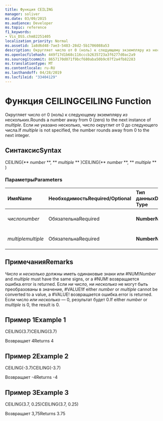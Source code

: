 ```yaml
---
title: Функция CEILING
manager: soliver
ms.date: 03/09/2015
ms.audience: Developer
ms.topic: reference
f1_keywords:
- Vis_DSS.chm82251405
localization_priority: Normal
ms.assetid: 1a8d6d48-7ae3-5483-28d2-5b1706088a53
description: Округляет число от 0 (ноль) к следующему экземпляру из нескольких. Если не указано несколько, число округлит от 0 до следующего числа.
ms.openlocfilehash: 449f17d1b68c116cccb2635723a3f6277d0ac2a9
ms.sourcegitcommit: 8657170d071f9bcf680aba50b9c07f2a4fb82283
ms.translationtype: MT
ms.contentlocale: ru-RU
ms.lasthandoff: 04/28/2019
ms.locfileid: "33404129"
---
```

# <a name="ceiling-function"></a><span data-ttu-id="a9f43-104">Функция CEILING</span><span class="sxs-lookup"><span data-stu-id="a9f43-104">CEILING Function</span></span>

<span data-ttu-id="a9f43-105">Округляет число от 0 (ноль) к следующему экземпляру  _из_ нескольких.</span><span class="sxs-lookup"><span data-stu-id="a9f43-105">Rounds a number away from 0 (zero) to the next instance of  _multiple_.</span></span> <span data-ttu-id="a9f43-106">Если  _не_ указано несколько, число округлит от 0 до следующего числа.</span><span class="sxs-lookup"><span data-stu-id="a9f43-106">If  _multiple_ is not specified, the number rounds away from 0 to the next integer.</span></span> 
  
## <a name="syntax"></a><span data-ttu-id="a9f43-107">Синтаксис</span><span class="sxs-lookup"><span data-stu-id="a9f43-107">Syntax</span></span>

<span data-ttu-id="a9f43-108">CEILING(\*\* *number* \*\*, \*\* *multiple* \*\* )</span><span class="sxs-lookup"><span data-stu-id="a9f43-108">CEILING(\*\* *number* \*\*, \*\* *multiple* \*\* )</span></span> 
  
### <a name="parameters"></a><span data-ttu-id="a9f43-109">Параметры</span><span class="sxs-lookup"><span data-stu-id="a9f43-109">Parameters</span></span>

|<span data-ttu-id="a9f43-110">**Имя**</span><span class="sxs-lookup"><span data-stu-id="a9f43-110">**Name**</span></span>|<span data-ttu-id="a9f43-111">**Необходимость**</span><span class="sxs-lookup"><span data-stu-id="a9f43-111">**Required/Optional**</span></span>|<span data-ttu-id="a9f43-112">**Тип данных**</span><span class="sxs-lookup"><span data-stu-id="a9f43-112">**Data Type**</span></span>|<span data-ttu-id="a9f43-113">**Описание**</span><span class="sxs-lookup"><span data-stu-id="a9f43-113">**Description**</span></span>|
|:-----|:-----|:-----|:-----|
| <span data-ttu-id="a9f43-114">_число_</span><span class="sxs-lookup"><span data-stu-id="a9f43-114">_number_</span></span> <br/> |<span data-ttu-id="a9f43-115">Обязательна</span><span class="sxs-lookup"><span data-stu-id="a9f43-115">Required</span></span>  <br/> |<span data-ttu-id="a9f43-116">**Number**</span><span class="sxs-lookup"><span data-stu-id="a9f43-116">**Number**</span></span> <br/> |<span data-ttu-id="a9f43-117">Число для округли.</span><span class="sxs-lookup"><span data-stu-id="a9f43-117">The number to round.</span></span>  <br/> |
| <span data-ttu-id="a9f43-118">_multiple_</span><span class="sxs-lookup"><span data-stu-id="a9f43-118">_multiple_</span></span> <br/> |<span data-ttu-id="a9f43-119">Обязательна</span><span class="sxs-lookup"><span data-stu-id="a9f43-119">Required</span></span>  <br/> |<span data-ttu-id="a9f43-120">**Number**</span><span class="sxs-lookup"><span data-stu-id="a9f43-120">**Number**</span></span> <br/> |<span data-ttu-id="a9f43-121">Кратное к округлу.</span><span class="sxs-lookup"><span data-stu-id="a9f43-121">The multiple to round to.</span></span>  <br/> |
   
## <a name="remarks"></a><span data-ttu-id="a9f43-122">Примечания</span><span class="sxs-lookup"><span data-stu-id="a9f43-122">Remarks</span></span>

 <span data-ttu-id="a9f43-123">_Число_ и  _несколько_ должны иметь одинаковые знаки или #NUM!</span><span class="sxs-lookup"><span data-stu-id="a9f43-123">_Number_ and  _multiple_ must have the same signs, or a #NUM!</span></span> <span data-ttu-id="a9f43-124">возвращается ошибка.</span><span class="sxs-lookup"><span data-stu-id="a9f43-124">error is returned.</span></span> <span data-ttu-id="a9f43-125">Если  _ни число,_ ни  _несколько_ не могут быть преобразованы в значение, #VALUE!</span><span class="sxs-lookup"><span data-stu-id="a9f43-125">If either  _number_ or  _multiple_ cannot be converted to a value, a #VALUE!</span></span> <span data-ttu-id="a9f43-126">возвращается ошибка.</span><span class="sxs-lookup"><span data-stu-id="a9f43-126">error is returned.</span></span> <span data-ttu-id="a9f43-127">Если число  _или_  _несколько —_ 0, результат будет 0.</span><span class="sxs-lookup"><span data-stu-id="a9f43-127">If either  _number_ or  _multiple_ is 0, the result is 0.</span></span> 
  
## <a name="example-1"></a><span data-ttu-id="a9f43-128">Пример 1</span><span class="sxs-lookup"><span data-stu-id="a9f43-128">Example 1</span></span>

<span data-ttu-id="a9f43-129">CEILING(3.7)</span><span class="sxs-lookup"><span data-stu-id="a9f43-129">CEILING(3.7)</span></span>
  
<span data-ttu-id="a9f43-130">Возвращает 4</span><span class="sxs-lookup"><span data-stu-id="a9f43-130">Returns 4</span></span>
  
## <a name="example-2"></a><span data-ttu-id="a9f43-131">Пример 2</span><span class="sxs-lookup"><span data-stu-id="a9f43-131">Example 2</span></span>

<span data-ttu-id="a9f43-132">CEILING(-3.7)</span><span class="sxs-lookup"><span data-stu-id="a9f43-132">CEILING(-3.7)</span></span>
  
<span data-ttu-id="a9f43-133">Возвращает -4</span><span class="sxs-lookup"><span data-stu-id="a9f43-133">Returns -4</span></span>
  
## <a name="example-3"></a><span data-ttu-id="a9f43-134">Пример 3</span><span class="sxs-lookup"><span data-stu-id="a9f43-134">Example 3</span></span>

<span data-ttu-id="a9f43-135">CEILING(3.7, 0.25)</span><span class="sxs-lookup"><span data-stu-id="a9f43-135">CEILING(3.7, 0.25)</span></span>
  
<span data-ttu-id="a9f43-136">Возвращает 3,75</span><span class="sxs-lookup"><span data-stu-id="a9f43-136">Returns 3.75</span></span>
  

